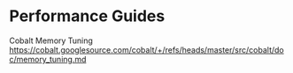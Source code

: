 # Performance Guides

Cobalt Memory Tuning https://cobalt.googlesource.com/cobalt/+/refs/heads/master/src/cobalt/doc/memory_tuning.md
